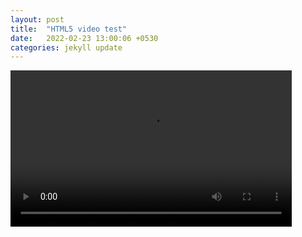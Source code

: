```yaml
---
layout: post
title:  "HTML5 video test"
date:   2022-02-23 13:00:06 +0530
categories: jekyll update
---
```


<video width="450" height="250"
controls
autoplay
loop="true"
preload="auto">
<source src="https://media.geeksforgeeks.org/wp-content/uploads/20190616234019/Canvas.move_.mp4" type="video/mp4">
<source src="https://media.geeksforgeeks.org/wp-content/uploads/20190616234019/Canvas.move_.ogg" type="video/ogg">
</video>